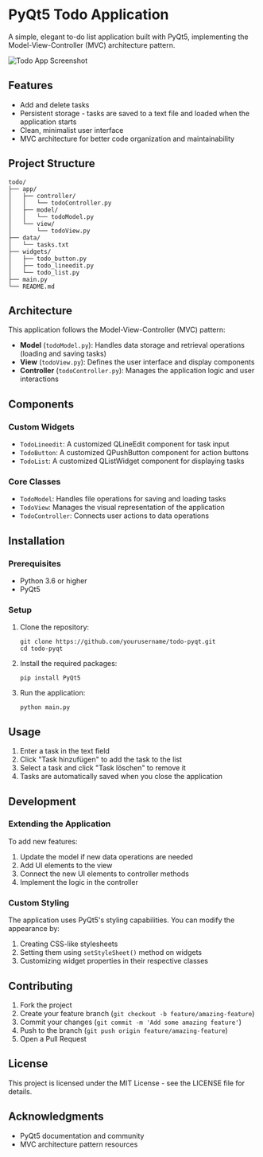 # PyQt5 Todo Application

A simple, elegant to-do list application built with PyQt5, implementing the Model-View-Controller (MVC) architecture pattern.

![Todo App Screenshot](screenshots/todo_app.png)

## Features

- Add and delete tasks
- Persistent storage - tasks are saved to a text file and loaded when the application starts
- Clean, minimalist user interface
- MVC architecture for better code organization and maintainability

## Project Structure

```
todo/
├── app/
│   ├── controller/
│   │   └── todoController.py
│   ├── model/
│   │   └── todoModel.py
│   └── view/
│       └── todoView.py
├── data/
│   └── tasks.txt
├── widgets/
│   ├── todo_button.py
│   ├── todo_lineedit.py
│   └── todo_list.py
├── main.py
└── README.md
```

## Architecture

This application follows the Model-View-Controller (MVC) pattern:

- **Model** (`todoModel.py`): Handles data storage and retrieval operations (loading and saving tasks)
- **View** (`todoView.py`): Defines the user interface and display components
- **Controller** (`todoController.py`): Manages the application logic and user interactions

## Components

### Custom Widgets

- `TodoLineedit`: A customized QLineEdit component for task input
- `TodoButton`: A customized QPushButton component for action buttons
- `TodoList`: A customized QListWidget component for displaying tasks

### Core Classes

- `TodoModel`: Handles file operations for saving and loading tasks
- `TodoView`: Manages the visual representation of the application
- `TodoController`: Connects user actions to data operations

## Installation

### Prerequisites

- Python 3.6 or higher
- PyQt5

### Setup

1. Clone the repository:
   ```
   git clone https://github.com/yourusername/todo-pyqt.git
   cd todo-pyqt
   ```

2. Install the required packages:
   ```
   pip install PyQt5
   ```

3. Run the application:
   ```
   python main.py
   ```

## Usage

1. Enter a task in the text field
2. Click "Task hinzufügen" to add the task to the list
3. Select a task and click "Task löschen" to remove it
4. Tasks are automatically saved when you close the application

## Development

### Extending the Application

To add new features:

1. Update the model if new data operations are needed
2. Add UI elements to the view
3. Connect the new UI elements to controller methods
4. Implement the logic in the controller

### Custom Styling

The application uses PyQt5's styling capabilities. You can modify the appearance by:

1. Creating CSS-like stylesheets
2. Setting them using `setStyleSheet()` method on widgets
3. Customizing widget properties in their respective classes

## Contributing

1. Fork the project
2. Create your feature branch (`git checkout -b feature/amazing-feature`)
3. Commit your changes (`git commit -m 'Add some amazing feature'`)
4. Push to the branch (`git push origin feature/amazing-feature`)
5. Open a Pull Request

## License

This project is licensed under the MIT License - see the LICENSE file for details.

## Acknowledgments

- PyQt5 documentation and community
- MVC architecture pattern resources
